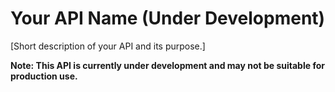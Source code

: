 # Your API Name (Under Development)

[Short description of your API and its purpose.]

**Note: This API is currently under development and may not be suitable for production use.**
